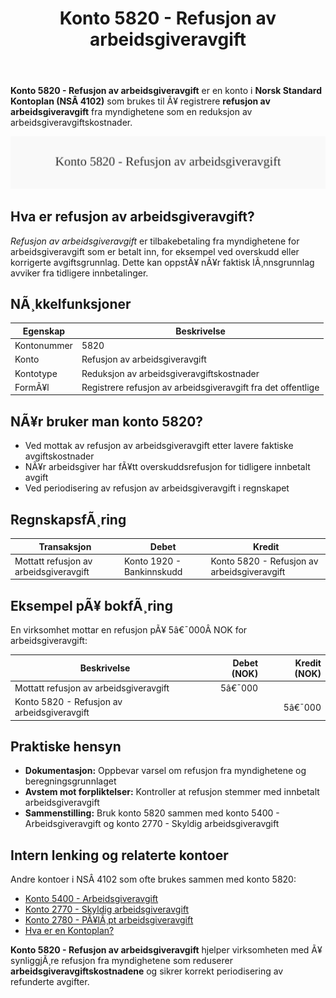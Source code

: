 ﻿---
title: "Konto 5820 - Refusjon av arbeidsgiveravgift"
meta_title: "5820-refusjon-av-arbeidsgiveravgift"
meta_description: '**Konto 5820 - Refusjon av arbeidsgiveravgift** er en konto i **Norsk Standard Kontoplan (NSÂ 4102)** som brukes til Ã¥ registrere **refusjon av arbeidsgiveravg...'
slug: 5820-refusjon-av-arbeidsgiveravgift
type: blog
layout: pages/single
---

**Konto 5820 - Refusjon av arbeidsgiveravgift** er en konto i **Norsk Standard Kontoplan (NSÂ 4102)** som brukes til Ã¥ registrere **refusjon av arbeidsgiveravgift** fra myndighetene som en reduksjon av arbeidsgiveravgiftskostnader.

![Illustrasjon av konto 5820 Refusjon av arbeidsgiveravgift](5820-refusjon-av-arbeidsgiveravgift-image.svg)

## Hva er refusjon av arbeidsgiveravgift?

*Refusjon av arbeidsgiveravgift* er tilbakebetaling fra myndighetene for arbeidsgiveravgift som er betalt inn, for eksempel ved overskudd eller korrigerte avgiftsgrunnlag. Dette kan oppstÃ¥ nÃ¥r faktisk lÃ¸nnsgrunnlag avviker fra tidligere innbetalinger.

## NÃ¸kkelfunksjoner

| Egenskap      | Beskrivelse                                                       |
|---------------|-------------------------------------------------------------------|
| Kontonummer   | 5820                                                              |
| Konto         | Refusjon av arbeidsgiveravgift                                    |
| Kontotype     | Reduksjon av arbeidsgiveravgiftskostnader                         |
| FormÃ¥l        | Registrere refusjon av arbeidsgiveravgift fra det offentlige      |

## NÃ¥r bruker man konto 5820?

* Ved mottak av refusjon av arbeidsgiveravgift etter lavere faktiske avgiftskostnader
* NÃ¥r arbeidsgiver har fÃ¥tt overskuddsrefusjon for tidligere innbetalt avgift
* Ved periodisering av refusjon av arbeidsgiveravgift i regnskapet

## RegnskapsfÃ¸ring

| Transaksjon                           | Debet                           | Kredit                          |
|---------------------------------------|---------------------------------|---------------------------------|
| Mottatt refusjon av arbeidsgiveravgift| Konto 1920 - Bankinnskudd       | Konto 5820 - Refusjon av arbeidsgiveravgift |

## Eksempel pÃ¥ bokfÃ¸ring

En virksomhet mottar en refusjon pÃ¥ 5â€¯000Â NOK for arbeidsgiveravgift:

| Beskrivelse                            | Debet (NOK) | Kredit (NOK) |
|----------------------------------------|------------:|-------------:|
| Mottatt refusjon av arbeidsgiveravgift |      5â€¯000  |              |
| Konto 5820 - Refusjon av arbeidsgiveravgift |             |      5â€¯000  |

## Praktiske hensyn

* **Dokumentasjon:** Oppbevar varsel om refusjon fra myndighetene og beregningsgrunnlaget
* **Avstem mot forpliktelser:** Kontroller at refusjon stemmer med innbetalt arbeidsgiveravgift
* **Sammenstilling:** Bruk konto 5820 sammen med konto 5400 - Arbeidsgiveravgift og konto 2770 - Skyldig arbeidsgiveravgift

## Intern lenking og relaterte kontoer

Andre kontoer i NSÂ 4102 som ofte brukes sammen med konto 5820:

* [Konto 5400 - Arbeidsgiveravgift](/blogs/kontoplan/5400-arbeidsgiveravgift "Konto 5400 - Arbeidsgiveravgift")
* [Konto 2770 - Skyldig arbeidsgiveravgift](/blogs/kontoplan/2770-skyldig-arbeidsgiveravgift "Konto 2770 - Skyldig arbeidsgiveravgift")
* [Konto 2780 - PÃ¥lÃ¸pt arbeidsgiveravgift](/blogs/kontoplan/2780-palopte-arbeidsgiveravgift "Konto 2780 - PÃ¥lÃ¸pt arbeidsgiveravgift")
* [Hva er en Kontoplan?](/blogs/regnskap/hva-er-kontoplan "Hva er en Kontoplan? Komplett Guide til Kontoplaner i Norsk Regnskap")

**Konto 5820 - Refusjon av arbeidsgiveravgift** hjelper virksomheten med Ã¥ synliggjÃ¸re refusjon fra myndighetene som reduserer **arbeidsgiveravgiftskostnadene** og sikrer korrekt periodisering av refunderte avgifter.

